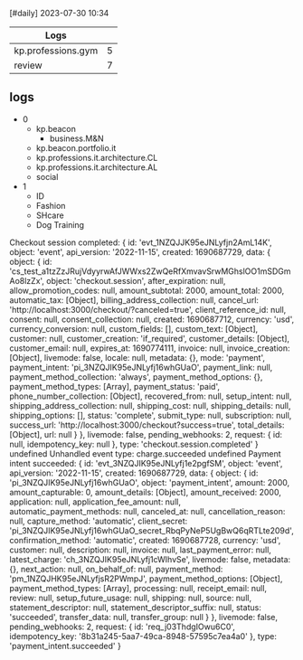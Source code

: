 [#daily]
2023-07-30
10:34

| Logs                                   |     |
| -------------------------------------- | --- |
| kp.professions.gym                     | 5   |
| review                                 | 7   |

## logs
- 0
	- kp.beacon
		- business.M&N
	- kp.beacon.portfolio.it
	- kp.professions.it.architecture.CL
	- kp.professions.it.architecture.AL
	- social
- 1
	- ID
	- Fashion
	- SHcare
	- Dog Training

Checkout session completed: {
  id: 'evt_1NZQJJK95eJNLyfjn2AmL14K',
  object: 'event',
  api_version: '2022-11-15',
  created: 1690687729,
  data: {
    object: {
      id: 'cs_test_a1tzZzJRujVdyyrwAfJWWxs2ZwQeRfXmvavSrwMGhslOO1mSDGmAo8lzZx',
      object: 'checkout.session',
      after_expiration: null,
      allow_promotion_codes: null,
      amount_subtotal: 2000,
      amount_total: 2000,
      automatic_tax: [Object],
      billing_address_collection: null,
      cancel_url: 'http://localhost:3000/checkout/?canceled=true',
      client_reference_id: null,
      consent: null,
      consent_collection: null,
      created: 1690687712,
      currency: 'usd',
      currency_conversion: null,
      custom_fields: [],
      custom_text: [Object],
      customer: null,
      customer_creation: 'if_required',
      customer_details: [Object],
      customer_email: null,
      expires_at: 1690774111,
      invoice: null,
      invoice_creation: [Object],
      livemode: false,
      locale: null,
      metadata: {},
      mode: 'payment',
      payment_intent: 'pi_3NZQJIK95eJNLyfj16whGUaO',
      payment_link: null,
      payment_method_collection: 'always',
      payment_method_options: {},
      payment_method_types: [Array],
      payment_status: 'paid',
      phone_number_collection: [Object],
      recovered_from: null,
      setup_intent: null,
      shipping_address_collection: null,
      shipping_cost: null,
      shipping_details: null,
      shipping_options: [],
      status: 'complete',
      submit_type: null,
      subscription: null,
      success_url: 'http://localhost:3000/checkout?success=true',
      total_details: [Object],
      url: null
    }
  },
  livemode: false,
  pending_webhooks: 2,
  request: { id: null, idempotency_key: null },
  type: 'checkout.session.completed'
}
undefined
Unhandled event type: charge.succeeded
undefined
Payment intent succeeded: {
  id: 'evt_3NZQJIK95eJNLyfj1e2pgfSM',
  object: 'event',
  api_version: '2022-11-15',
  created: 1690687729,
  data: {
    object: {
      id: 'pi_3NZQJIK95eJNLyfj16whGUaO',
      object: 'payment_intent',
      amount: 2000,
      amount_capturable: 0,
      amount_details: [Object],
      amount_received: 2000,
      application: null,
      application_fee_amount: null,
      automatic_payment_methods: null,
      canceled_at: null,
      cancellation_reason: null,
      capture_method: 'automatic',
      client_secret: 'pi_3NZQJIK95eJNLyfj16whGUaO_secret_RbqPyNeP5UgBwQ6qRTLte209d',
      confirmation_method: 'automatic',
      created: 1690687728,
      currency: 'usd',
      customer: null,
      description: null,
      invoice: null,
      last_payment_error: null,
      latest_charge: 'ch_3NZQJIK95eJNLyfj1cWIhvSe',
      livemode: false,
      metadata: {},
      next_action: null,
      on_behalf_of: null,
      payment_method: 'pm_1NZQJHK95eJNLyfjsR2PWmpJ',
      payment_method_options: [Object],
      payment_method_types: [Array],
      processing: null,
      receipt_email: null,
      review: null,
      setup_future_usage: null,
      shipping: null,
      source: null,
      statement_descriptor: null,
      statement_descriptor_suffix: null,
      status: 'succeeded',
      transfer_data: null,
      transfer_group: null
    }
  },
  livemode: false,
  pending_webhooks: 2,
  request: {
    id: 'req_j03ThdgIOwu6C0',
    idempotency_key: '8b31a245-5aa7-49ca-8948-57595c7ea4a0'
  },
  type: 'payment_intent.succeeded'
}